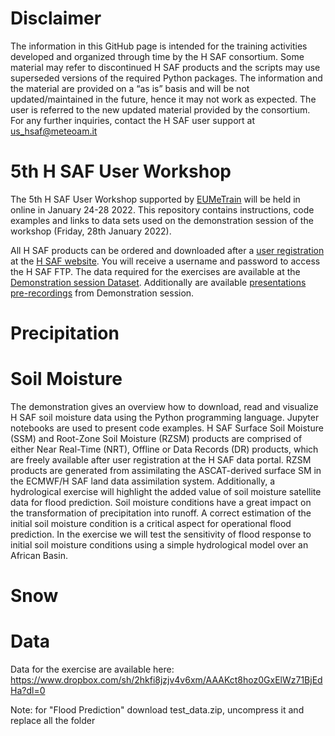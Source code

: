 # Disclaimer

The information in this GitHub page is intended for the training activities developed and organized through time by the H SAF consortium. Some material may refer to discontinued H SAF products and the scripts may use superseded versions of the required Python packages. The information and the material are provided on a “as is” basis and will be not updated/maintained in the future, hence it may not work as expected. The user is referred to the new updated material provided by the consortium. For any further inquiries, contact the H SAF user support at us_hsaf@meteoam.it

# 5th H SAF User Workshop

The 5th H SAF User Workshop supported by [EUMeTrain](http://eumetrain.org/) will be held in online in January 24-28 2022. This repository contains instructions, code examples and links to data sets used on the demonstration session of the workshop (Friday, 28th January 2022).

All H SAF products can be ordered and downloaded after a [user registration](https://hsaf.meteoam.it/User/Register) at the [H SAF website](http://h-saf.eumetsat.int). You will receive a username and password to access the H SAF FTP. 
The data required for the exercises are available at the [Demonstration session Dataset](https://www.dropbox.com/sh/kevyc8n2gcmml1h/AADhIMceX9eCGFF5JmCvKfria?dl=0).
Additionally are available  [presentations pre-recordings](https://www.dropbox.com/sh/yu7he29easvvyar/AABr7b2s7QcXNivs-1t9fniOa?dl=0) from Demonstration session.

# Precipitation

# Soil Moisture

The demonstration gives an overview how to download, read and visualize H SAF soil moisture data using the Python programming language. Jupyter notebooks are used to present code examples. H SAF Surface Soil Moisture (SSM) and Root-Zone Soil Moisture (RZSM) products are comprised of either Near Real-Time (NRT), Offline or Data Records (DR) products, which are freely available after user registration at the H SAF data portal. RZSM products are generated from assimilating the ASCAT-derived surface SM in the ECMWF/H SAF land data assimilation system. Additionally, a hydrological exercise will highlight the added value of soil moisture satellite data for flood prediction. Soil moisture conditions have a great impact on the transformation of precipitation into runoff. A correct estimation of the initial soil moisture condition is a critical aspect for operational flood prediction. In the exercise we will test the sensitivity of flood response to initial soil moisture conditions using a simple hydrological model over an African Basin.

# Snow

# Data
Data for the exercise are available here:
https://www.dropbox.com/sh/2hkfi8jzjv4v6xm/AAAKct8hoz0GxElWz71BjEdHa?dl=0 

Note: for "Flood Prediction" download test_data.zip, uncompress it and replace all the folder
